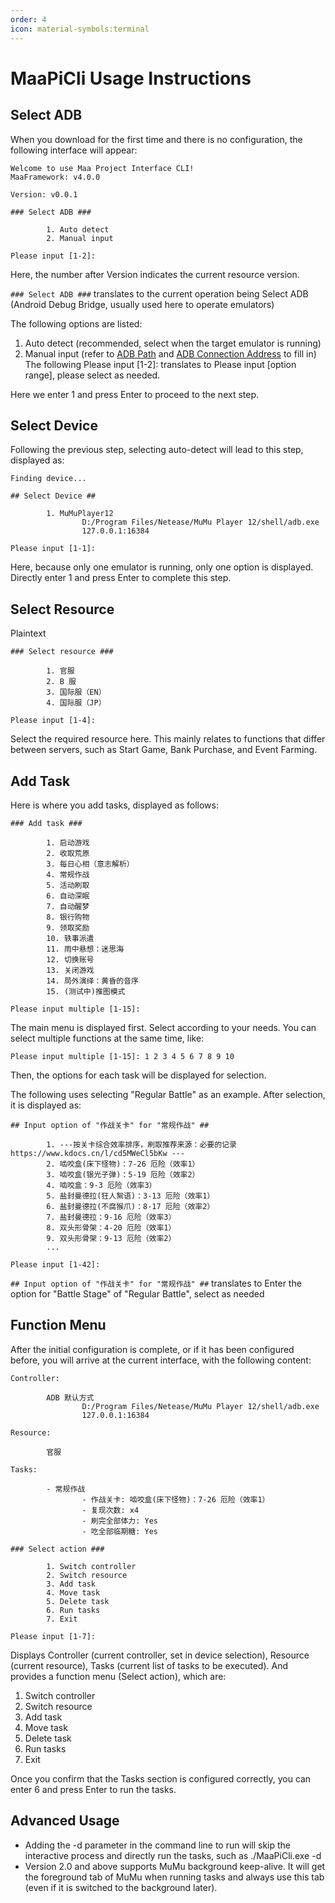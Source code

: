 ```yaml
---
order: 4
icon: material-symbols:terminal
---
```

# MaaPiCli Usage Instructions

## Select ADB

When you download for the first time and there is no configuration, the following interface will appear:

```plaintext
Welcome to use Maa Project Interface CLI!
MaaFramework: v4.0.0

Version: v0.0.1

### Select ADB ###

        1. Auto detect
        2. Manual input

Please input [1-2]:
```

Here, the number after Version indicates the current resource version.

`### Select ADB ###` translates to the current operation being Select ADB (Android Debug Bridge, usually used here to operate emulators)

The following options are listed:

1. Auto detect (recommended, select when the target emulator is running)
2. Manual input (refer to [ADB Path](./connection.md#adb-path) and [ADB Connection Address](./connection.html#adb-address) to fill in)
The following Please input [1-2]: translates to Please input [option range], please select as needed.

Here we enter 1 and press Enter to proceed to the next step.

## Select Device

Following the previous step, selecting auto-detect will lead to this step, displayed as:

```plaintext
Finding device...

## Select Device ##

        1. MuMuPlayer12
                D:/Program Files/Netease/MuMu Player 12/shell/adb.exe
                127.0.0.1:16384

Please input [1-1]:
```

Here, because only one emulator is running, only one option is displayed. Directly enter 1 and press Enter to complete this step.

## Select Resource

Plaintext

```plaintext
### Select resource ###

        1. 官服
        2. B 服
        3. 国际服（EN）
        4. 国际服（JP）

Please input [1-4]:
```

Select the required resource here. This mainly relates to functions that differ between servers, such as Start Game, Bank Purchase, and Event Farming.

## Add Task

Here is where you add tasks, displayed as follows:

```plaintext
### Add task ###

        1. 启动游戏
        2. 收取荒原
        3. 每日心相（意志解析）
        4. 常规作战
        5. 活动刷取
        6. 自动深眠
        7. 自动醒梦
        8. 银行购物
        9. 领取奖励
        10. 轶事派遣
        11. 雨中悬想：迷思海
        12. 切换账号
        13. 关闭游戏
        14. 局外演绎：黄昏的音序
        15. (测试中)推图模式

Please input multiple [1-15]:
```

The main menu is displayed first. Select according to your needs. You can select multiple functions at the same time, like:

```plaintext
Please input multiple [1-15]: 1 2 3 4 5 6 7 8 9 10
```

Then, the options for each task will be displayed for selection.

The following uses selecting "Regular Battle" as an example. After selection, it is displayed as:

```plaintext
## Input option of "作战关卡" for "常规作战" ##

        1. ---按关卡综合效率排序，刷取推荐来源：必要的记录https://www.kdocs.cn/l/cd5MWeCl5bKw ---
        2. 啮咬盒(床下怪物)：7-26 厄险（效率1）
        3. 啮咬盒(银光子弹)：5-19 厄险（效率2）
        4. 啮咬盒：9-3 厄险（效率3）
        5. 盐封曼德拉(狂人絮语)：3-13 厄险（效率1）
        6. 盐封曼德拉(不腐猴爪)：8-17 厄险（效率2）
        7. 盐封曼德拉：9-16 厄险（效率3）
        8. 双头形骨架：4-20 厄险（效率1）
        9. 双头形骨架：9-13 厄险（效率2）
        ...

Please input [1-42]:
```

`## Input option of "作战关卡" for "常规作战" ##` translates to Enter the option for "Battle Stage" of "Regular Battle", select as needed

## Function Menu

After the initial configuration is complete, or if it has been configured before, you will arrive at the current interface, with the following content:

```plaintext
Controller:

        ADB 默认方式
                D:/Program Files/Netease/MuMu Player 12/shell/adb.exe
                127.0.0.1:16384

Resource:

        官服

Tasks:

        - 常规作战
                - 作战关卡: 啮咬盒(床下怪物)：7-26 厄险（效率1）
                - 复现次数: x4
                - 刷完全部体力: Yes
                - 吃全部临期糖: Yes

### Select action ###

        1. Switch controller
        2. Switch resource
        3. Add task
        4. Move task
        5. Delete task
        6. Run tasks
        7. Exit

Please input [1-7]:
```

Displays Controller (current controller, set in device selection), Resource (current resource), Tasks (current list of tasks to be executed).
And provides a function menu (Select action), which are:

1. Switch controller
2. Switch resource
3. Add task
4. Move task
5. Delete task
6. Run tasks
7. Exit

Once you confirm that the Tasks section is configured correctly, you can enter 6 and press Enter to run the tasks.

## Advanced Usage

- Adding the -d parameter in the command line to run will skip the interactive process and directly run the tasks, such as ./MaaPiCli.exe -d
- Version 2.0 and above supports MuMu background keep-alive. It will get the foreground tab of MuMu when running tasks and always use this tab (even if it is switched to the background later).

